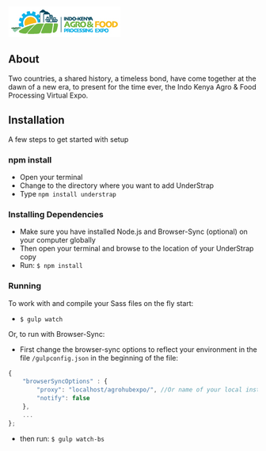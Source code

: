 ![AgroHub Expo](img/logo.jpg)

## About

Two countries, a shared history, a timeless bond, have come together at the dawn of a new era, to present for the time ever, the Indo Kenya Agro & Food Processing Virtual Expo. 


## Installation
A few steps to get started with setup

### npm install
- Open your terminal
- Change to the directory where you want to add UnderStrap
- Type `npm install understrap`


### Installing Dependencies
- Make sure you have installed Node.js and Browser-Sync (optional) on your computer globally
- Then open your terminal and browse to the location of your UnderStrap copy
- Run: `$ npm install`

### Running
To work with and compile your Sass files on the fly start:

- `$ gulp watch`

Or, to run with Browser-Sync:

- First change the browser-sync options to reflect your environment in the file `/gulpconfig.json` in the beginning of the file:
```javascript
{
    "browserSyncOptions" : {
        "proxy": "localhost/agrohubexpo/", //Or name of your local installation folder
        "notify": false
    },
    ...
};
```
- then run: `$ gulp watch-bs`


